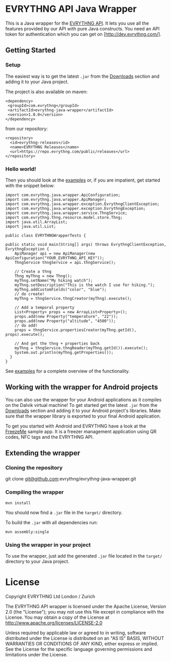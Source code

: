 # EVRYTHNG API Java Wrapper

This is a Java wrapper for the [EVRYTHNG API](http://api.evrythng.com). It lets you use all the features provided by our API with pure Java constructs. 
You need an API token for authentication which you can get on [http://dev.evrythng.com/].

## Getting Started

### Setup
The easiest way is to get the latest `.jar` from the [Downloads](https://github.com/evrythng/evrythng-java-wrapper/downloads) section and adding it to your Java project.

The project is also available on maven:

    <dependency>
     <groupId>com.evrythng</groupId>
     <artifactId>evrythng-java-wrapper</artifactId>
     <version>1.0.0</version>
    </dependency>

from our repository:

    <repository>
      <id>evrythng-releases</id>
      <name>EVRYTHNG Releases</name>
      <url>https://repo.evrythng.com/public/releases</url>
    </repository>

### Hello world!

Then you should look at the [examples](https://github.com/evrythng/evrythng-java-wrapper/tree/master/src/main/java/com/evrythng/java/wrapper/examples) or, if you are impatient, get started with the snippet below:

    import com.evrythng.java.wrapper.ApiConfiguration;
    import com.evrythng.java.wrapper.ApiManager;
    import com.evrythng.java.wrapper.exception.EvrythngClientException;
    import com.evrythng.java.wrapper.exception.EvrythngException;
    import com.evrythng.java.wrapper.service.ThngService;
    import com.evrythng.thng.resource.model.store.Thng;
    import java.util.ArrayList;
    import java.util.List;

    public class EVRYTHNGWrapperTests {

    public static void main(String[] args) throws EvrythngClientException, EvrythngException {
        ApiManager api = new ApiManager(new ApiConfiguration("YOUR_EVRYTHNG_API_KEY"));
        ThngService thngService = api.thngService();

        // Create a thng
        Thng myThng = new Thng();
        myThng.setName("My hiking watch");
        myThng.setDescription("This is the watch I use for hiking.");
        myThng.addCustomFields("color", "blue");
        // do create!
        myThng = thngService.thngCreator(myThng).execute();
    
        // Add a temporal property
        List<Property> props = new ArrayList<Property>();
        props.add(new Property("temperature", "22"));
        props.add(new Property("altitude", "4500"));
        // do add!
        props = thngService.propertiesCreator(myThng.getId(), props).execute();
    
        // And get the thng + properties back
        myThng = thngService.thngReader(myThng.getId()).execute();
        System.out.println(myThng.getProperties());
      }
    }

See [examples](https://github.com/evrythng/evrythng-java-wrapper/tree/master/src/main/java/com/evrythng/java/wrapper/examples) for a complete overview of the functionality.

## Working with the wrapper for Android projects

You can also use the wrapper for your Android applications as it compiles on the Dalvik virtual machine! To get started get the latest `.jar` from the [Downloads](https://github.com/evrythng/evrythng-java-wrapper/downloads) section and adding it to your Android project's libraries. Make sure that the wrapper library is exported to your final Android application.

To get you started with Android and EVRYTHNG have a look at the [FreezeMe](https://github.com/webofthings/FreezeMe) sample app. It is a freezer management application using QR codes, NFC tags and the EVRYTHNG API.

## Extending the wrapper

### Cloning the repository

  git clone git@github.com:evrythng/evrythng-java-wrapper.git

### Compiling the wrapper

    mvn install

You should now find a `.jar` file in the `target/` directory.

To build the `.jar` with all dependencies run:

    mvn assembly:single

### Using the wrapper in your project

To use the wrapper, just add the generated `.jar` file located in the `target/` directory to your Java project.


# License

 Copyright EVRYTHNG Ltd London / Zurich

   The EVRYTHNG API wrapper is licensed under the Apache License, Version 2.0 (the "License");
   you may not use this file except in compliance with the License.
   You may obtain a copy of the License at http://www.apache.org/licenses/LICENSE-2.0

   Unless required by applicable law or agreed to in writing, software
   distributed under the License is distributed on an "AS IS" BASIS,
   WITHOUT WARRANTIES OR CONDITIONS OF ANY KIND, either express or implied.
   See the License for the specific language governing permissions and
   limitations under the License.

